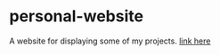 # personal-website
A website for displaying some of my projects.
<a href="https://joeyshi.tech/">link here </a>
